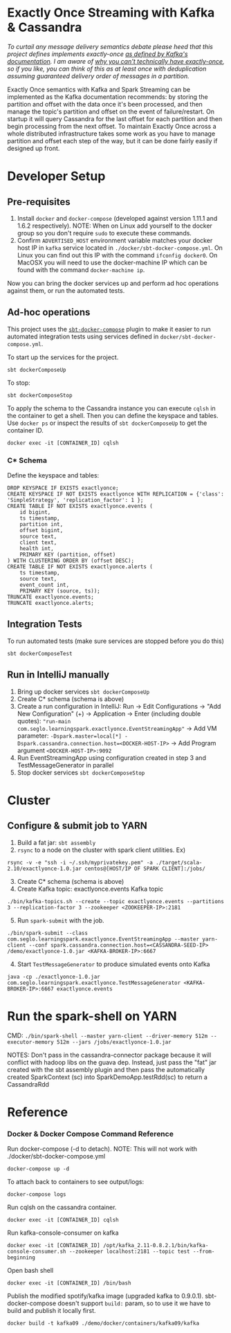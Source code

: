 Exactly Once Streaming with Kafka & Cassandra
=============================================

*To curtail any message delivery semantics debate please heed that this project defines implements exactly-once [as defined by Kafka's documentation](http://kafka.apache.org/documentation.html#semantics).  I am aware of [why you can't technically have exactly-once](http://bravenewgeek.com/you-cannot-have-exactly-once-delivery/), so if you like, you can think of this as at least once with deduplication assuming guaranteed delivery order of messages in a partition.*

Exactly Once semantics with Kafka and Spark Streaming can be implemented as the Kafka documentation recommends: by storing the partition and offset with the data once it's been processed, and then manage the topic's partition and offset on the event of failure/restart. On startup it will query Cassandra for the last offset for each partition and then begin processing from the next offset. To maintain Exactly Once across a whole distributed infrastructure takes some work as you have to manage partition and offset each step of the way, but it can be done fairly easily if designed up front.

# Developer Setup

## Pre-requisites

1. Install `docker` and `docker-compose` (developed against version 1.11.1 and 1.6.2 respectively).  NOTE: When on Linux add yourself to the docker group so you don't require `sudo` to execute these commands.
2. Confirm `ADVERTISED_HOST` environment variable matches your docker host IP in `kafka` service located in `./docker/sbt-docker-compose.yml`.  On Linux you can find out this IP with the command `ifconfig docker0`.  On MacOSX you will need to use the docker-machine IP which can be found with the command `docker-machine ip`.

Now you can bring the docker services up and perform ad hoc operations against them, or run the automated tests.

## Ad-hoc operations

This project uses the [`sbt-docker-compose`](https://github.com/Tapad/sbt-docker-compose) plugin to make it easier to run automated integration tests using services defined in `docker/sbt-docker-compose.yml`.

To start up the services for the project.

`sbt dockerComposeUp`

To stop:

`sbt dockerComposeStop`

To apply the schema to the Cassandra instance you can execute `cqlsh` in the container to get a shell.  Then you can define the keyspace and tables.  Use `docker ps` or inspect the results of `sbt dockerComposeUp` to get the container ID.

`docker exec -it [CONTAINER_ID] cqlsh`

### C* Schema

Define the keyspace and tables:

```
DROP KEYSPACE IF EXISTS exactlyonce;
CREATE KEYSPACE IF NOT EXISTS exactlyonce WITH REPLICATION = {'class': 'SimpleStrategy', 'replication_factor': 1 };
CREATE TABLE IF NOT EXISTS exactlyonce.events (
    id bigint,
    ts timestamp,
    partition int,
    offset bigint,
    source text,
    client text,
    health int,
    PRIMARY KEY (partition, offset)
) WITH CLUSTERING ORDER BY (offset DESC);
CREATE TABLE IF NOT EXISTS exactlyonce.alerts (
    ts timestamp,
    source text,
    event_count int,
    PRIMARY KEY (source, ts));
TRUNCATE exactlyonce.events;
TRUNCATE exactlyonce.alerts;
```

## Integration Tests

To run automated tests (make sure services are stopped before you do this)

`sbt dockerComposeTest`

## Run in IntelliJ manually

1. Bring up docker services `sbt dockerComposeUp`
2. Create C* schema (schema is above)
3. Create a run configuration in IntelliJ: Run -> Edit Configurations -> "Add New Configuration" (+) -> Application -> Enter (including double quotes): `"run-main com.seglo.learningspark.exactlyonce.EventStreamingApp"` -> Add VM parameter: `-Dspark.master=local[*] -Dspark.cassandra.connection.host=<DOCKER-HOST-IP>` -> Add Program argument `<DOCKER-HOST-IP>:9092`
4. Run EventStreamingApp using configuration created in step 3 and TestMessageGenerator in parallel
5. Stop docker services `sbt dockerComposeStop`

# Cluster

## Configure & submit job to YARN

1. Build a fat jar: `sbt assembly`
2. `rsync` to a node on the cluster with spark client utilities. Ex)

`rsync -v -e "ssh -i ~/.ssh/myprivatekey.pem" -a ./target/scala-2.10/exactlyonce-1.0.jar centos@[HOST/IP OF SPARK CLIENT]:/jobs/`

3. Create C* schema (schema is above)
4. Create Kafka topic: exactlyonce.events Kafka topic

`./bin/kafka-topics.sh --create --topic exactlyonce.events --partitions 3 --replication-factor 3 --zookeeper <ZOOKEEPER-IP>:2181`

5. Run `spark-submit` with the job.

`./bin/spark-submit --class com.seglo.learningspark.exactlyonce.EventStreamingApp --master yarn-client --conf spark.cassandra.connection.host=<CASSANDRA-SEED-IP> /demo/exactlyonce-1.0.jar <KAFKA-BROKER-IP>:6667`

4. Start `TestMessageGenerator` to produce simulated events onto Kafka

`java -cp ./exactlyonce-1.0.jar com.seglo.learningspark.exactlyonce.TestMessageGenerator <KAFKA-BROKER-IP>:6667 exactlyonce.events`

# Run the spark-shell on YARN

CMD: `./bin/spark-shell --master yarn-client --driver-memory 512m --executor-memory 512m --jars /jobs/exactlyonce-1.0.jar`

NOTES: Don't pass in the cassandra-connector package because it will conflict with hadoop libs
       on the guava dep.  Instead, just pass the "fat" jar created with the sbt assembly plugin and
       then pass the automatically created SparkContext (sc) into SparkDemoApp.testRdd(sc) to return
       a CassandraRdd

# Reference

### Docker & Docker Compose Command Reference

Run docker-compose (-d to detach).  NOTE: This will not work with ./docker/sbt-docker-compose.yml

`docker-compose up -d`

To attach back to containers to see output/logs:

`docker-compose logs`

Run cqlsh on the cassandra container.

`docker exec -it [CONTAINER_ID] cqlsh`

Run kafka-console-consumer on kafka

`docker exec -it [CONTAINER_ID] /opt/kafka_2.11-0.8.2.1/bin/kafka-console-consumer.sh --zookeeper localhost:2181 --topic test --from-beginning`

Open bash shell

`docker exec -it [CONTAINER_ID] /bin/bash`

Publish the modified spotify/kafka image (upgraded kafka to 0.9.0.1).  sbt-docker-compose doesn't support `build:` param, so to use it we have to build and publish it locally first.

`docker build -t kafka09 ./demo/docker/containers/kafka09/kafka`
